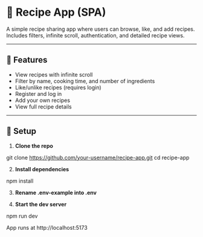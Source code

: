 # 🧁 Recipe App (SPA)

A simple recipe sharing app where users can browse, like, and add recipes. Includes filters, infinite scroll, authentication, and detailed recipe views.

---

## 🚀 Features

- View recipes with infinite scroll
- Filter by name, cooking time, and number of ingredients
- Like/unlike recipes (requires login)
- Register and log in
- Add your own recipes
- View full recipe details

---

## 🔧 Setup

1. **Clone the repo**


git clone https://github.com/your-username/recipe-app.git
cd recipe-app

2. **Install dependencies**


npm install

3. **Rename .env-example into .env**



4. **Start the dev server**

npm run dev

App runs at http://localhost:5173